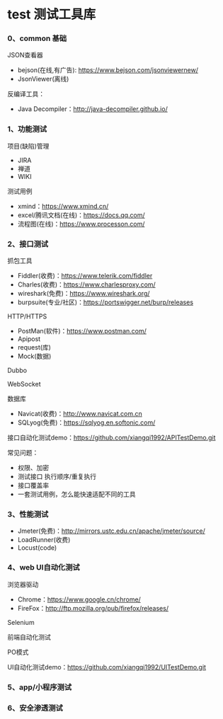 # test 测试工具库
### 0、common 基础
JSON查看器
- bejson(在线,有广告): https://www.bejson.com/jsonviewernew/
- JsonViewer(离线)

反编译工具：
- Java Decompiler：http://java-decompiler.github.io/

### 1、功能测试
项目(缺陷)管理
- JIRA
- 禅道
- WIKI

测试用例
- xmind：https://www.xmind.cn/
- excel/腾讯文档(在线)：https://docs.qq.com/
- 流程图(在线)：https://www.processon.com/

### 2、接口测试
抓包工具
- Fiddler(收费)：https://www.telerik.com/fiddler
- Charles(收费)：https://www.charlesproxy.com/
- wireshark(免费)：https://www.wireshark.org/
- burpsuite(专业/社区)：https://portswigger.net/burp/releases

HTTP/HTTPS
- PostMan(软件)：https://www.postman.com/
- Apipost
- request(库)
- Mock(数据)

Dubbo

WebSocket

数据库
- Navicat(收费)：http://www.navicat.com.cn
- SQLyog(免费)：https://sqlyog.en.softonic.com/

接口自动化测试demo：https://github.com/xiangqi1992/APITestDemo.git

常见问题：
 - 权限、加密
 - 测试接口 执行顺序/重复执行
 - 接口覆盖率
 - 一套测试用例，怎么能快速适配不同的工具

### 3、性能测试
- Jmeter(免费)：http://mirrors.ustc.edu.cn/apache/jmeter/source/
- LoadRunner(收费)
- Locust(code)

### 4、web UI自动化测试
浏览器驱动
- Chrome：https://www.google.cn/chrome/
- FireFox：http://ftp.mozilla.org/pub/firefox/releases/

Selenium

前端自动化测试

PO模式

UI自动化测试demo：https://github.com/xiangqi1992/UITestDemo.git

### 5、app/小程序测试

### 6、安全渗透测试
